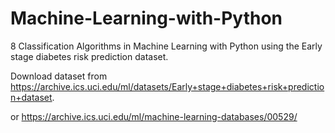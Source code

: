 # Machine-Learning-with-Python
8 Classification Algorithms in Machine Learning with Python using the Early stage diabetes risk prediction dataset.
 
 Download dataset from https://archive.ics.uci.edu/ml/datasets/Early+stage+diabetes+risk+prediction+dataset.
 
 or https://archive.ics.uci.edu/ml/machine-learning-databases/00529/
